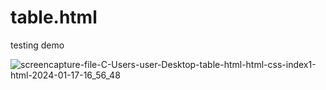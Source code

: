 # table.html
 testing demo

![screencapture-file-C-Users-user-Desktop-table-html-html-css-index1-html-2024-01-17-16_56_48](https://github.com/Tanvipatel28/table.html/assets/155800966/2201927a-8dbb-4810-8500-b10b06a05936)
